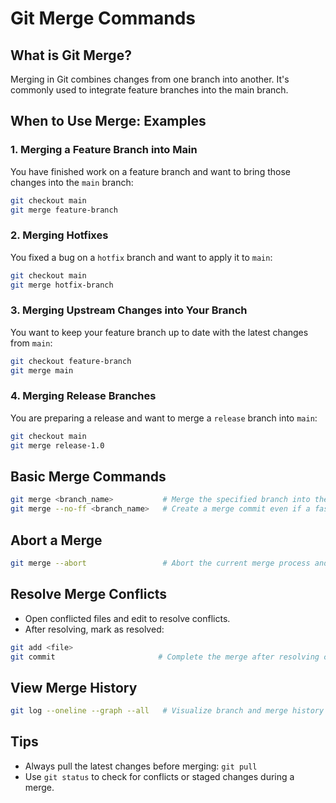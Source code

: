# Git Merge Commands

## What is Git Merge?
Merging in Git combines changes from one branch into another. It's commonly used to integrate feature branches into the main branch.

## When to Use Merge: Examples

### 1. Merging a Feature Branch into Main
You have finished work on a feature branch and want to bring those changes into the `main` branch:
```sh
git checkout main
git merge feature-branch
```

### 2. Merging Hotfixes
You fixed a bug on a `hotfix` branch and want to apply it to `main`:
```sh
git checkout main
git merge hotfix-branch
```

### 3. Merging Upstream Changes into Your Branch
You want to keep your feature branch up to date with the latest changes from `main`:
```sh
git checkout feature-branch
git merge main
```

### 4. Merging Release Branches
You are preparing a release and want to merge a `release` branch into `main`:
```sh
git checkout main
git merge release-1.0
```

## Basic Merge Commands
```sh
git merge <branch_name>           # Merge the specified branch into the current branch
git merge --no-ff <branch_name>   # Create a merge commit even if a fast-forward is possible
```

## Abort a Merge
```sh
git merge --abort                 # Abort the current merge process and revert to the pre-merge state
```

## Resolve Merge Conflicts
- Open conflicted files and edit to resolve conflicts.
- After resolving, mark as resolved:
```sh
git add <file>
git commit                       # Complete the merge after resolving conflicts
```

## View Merge History
```sh
git log --oneline --graph --all   # Visualize branch and merge history
```

## Tips
- Always pull the latest changes before merging: `git pull`
- Use `git status` to check for conflicts or staged changes during a merge.
